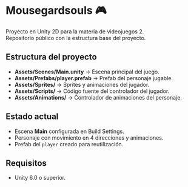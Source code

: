 # Mousegardsouls 🎮

Proyecto en Unity 2D para la materia de videojuegos 2.  
Repositorio público con la estructura base del proyecto.

## Estructura del proyecto
- **Assets/Scenes/Main.unity** → Escena principal del juego.  
- **Assets/Prefabs/player.prefab** → Prefab del personaje jugable.  
- **Assets/Sprites/** → Sprites y animaciones del jugador.  
- **Assets/Scripts/** → Código fuente del controlador del jugador.  
- **Assets/Animations/** → Controlador de animaciones del personaje.

## Estado actual
- Escena **Main** configurada en Build Settings.  
- Personaje con movimiento en 4 direcciones y animaciones.  
- Prefab del `player` creado para reutilización.  

## Requisitos
- Unity 6.0 o superior.  
